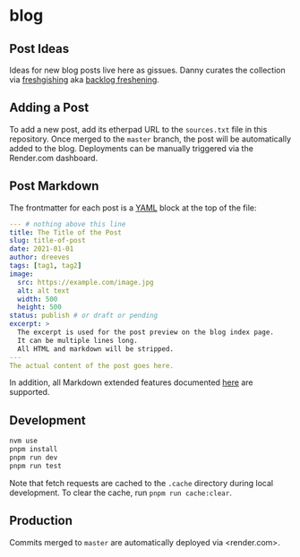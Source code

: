 # blog

## Post Ideas

Ideas for new blog posts live here as gissues. Danny curates the collection via
[freshgishing][3] aka [backlog freshening][4].

## Adding a Post

To add a new post, add its etherpad URL to the `sources.txt` file in this
repository. Once merged to the `master` branch, the post will be automatically
added to the blog. Deployments can be manually triggered via the Render.com
dashboard.

## Post Markdown

The frontmatter for each post is a [YAML][1] block at the top of the file:

```yaml
--- # nothing above this line
title: The Title of the Post
slug: title-of-post
date: 2021-01-01
author: dreeves
tags: [tag1, tag2]
image:
  src: https://example.com/image.jpg
  alt: alt text
  width: 500
  height: 500
status: publish # or draft or pending
excerpt: >
  The excerpt is used for the post preview on the blog index page.
  It can be multiple lines long.
  All HTML and markdown will be stripped.
---
The actual content of the post goes here.
```

In addition, all Markdown extended features documented [here][2] are supported.

## Development

```bash
nvm use
pnpm install
pnpm run dev
pnpm run test
```

Note that fetch requests are cached to the `.cache` directory during local
development. To clear the cache, run `pnpm run cache:clear`.

## Production

Commits merged to `master` are automatically deployed via <render.com>.

[1]: https://quickref.me/yaml
[2]: http://expost.padm.us/
[3]: https://www.beeminder.com/d/freshblog "Danny's Beeminder goal for curating the collection of blog post drafts and notes"
[4]: https://blog.beeminder.com/freshen/ "Nerd version; see also the sequel post"
